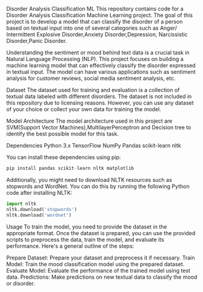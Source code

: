 Disorder Analysis Classification ML
This repository contains code for a Disorder Analysis Classification Machine Learning project. The goal of this project is to develop a model that can classify the disorder of a person based on textual input into one of several categories such as Anger/ Intermittent Explosive Disorder,Anxiety Disorder,Depression, Narcissistic Disorder,Panic Disorder.

Understanding the sentiment or mood behind text data is a crucial task in Natural Language Processing (NLP). This project focuses on building a machine learning model that can effectively classify the disorder expressed in textual input. The model can have various applications such as sentiment analysis for customer reviews, social media sentiment analysis, etc.

Dataset
The dataset used for training and evaluation is a collection of textual data labeled with different disorders. The dataset is not included in this repository due to licensing reasons. However, you can use any dataset of your choice or collect your own data for training the model.

Model Architecture
The model architecture used in this project are SVM(Support Vector Machines),MultilayerPerceptron and Decision tree to identify the best possible model for this task.

Dependencies
Python 3.x
TensorFlow
NumPy
Pandas
scikit-learn
nltk

You can install these dependencies using pip:

```python
pip install pandas scikit-learn nltk matplotlib
```
Additionally, you might need to download NLTK resources such as stopwords and WordNet. You can do this by running the following Python code after installing NLTK:

```python
import nltk
nltk.download('stopwords')
nltk.download('wordnet')
```
Usage
To train the model, you need to provide the dataset in the appropriate format. Once the dataset is prepared, you can use the provided scripts to preprocess the data, train the model, and evaluate its performance. Here's a general outline of the steps:

Prepare Dataset: Prepare your dataset and preprocess it if necessary.
Train Model: Train the mood classification model using the prepared dataset.
Evaluate Model: Evaluate the performance of the trained model using test data.
Predictions: Make predictions on new textual data to classify the mood or disorder.
